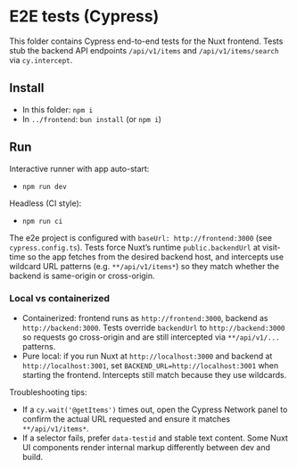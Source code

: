 # E2E tests (Cypress)

This folder contains Cypress end-to-end tests for the Nuxt frontend. Tests stub the backend API endpoints `/api/v1/items` and `/api/v1/items/search` via `cy.intercept`.

## Install

- In this folder: `npm i`
- In `../frontend`: `bun install` (or `npm i`)

## Run

Interactive runner with app auto-start:
- `npm run dev`

Headless (CI style):
- `npm run ci`

The e2e project is configured with `baseUrl: http://frontend:3000` (see `cypress.config.ts`). Tests force Nuxt’s runtime `public.backendUrl` at visit-time so the app fetches from the desired backend host, and intercepts use wildcard URL patterns (e.g. `**/api/v1/items*`) so they match whether the backend is same-origin or cross-origin.

### Local vs containerized

- Containerized: frontend runs as `http://frontend:3000`, backend as `http://backend:3000`. Tests override `backendUrl` to `http://backend:3000` so requests go cross-origin and are still intercepted via `**/api/v1/...` patterns.
- Pure local: if you run Nuxt at `http://localhost:3000` and backend at `http://localhost:3001`, set `BACKEND_URL=http://localhost:3001` when starting the frontend. Intercepts still match because they use wildcards.

Troubleshooting tips:
- If a `cy.wait('@getItems')` times out, open the Cypress Network panel to confirm the actual URL requested and ensure it matches `**/api/v1/items*`.
- If a selector fails, prefer `data-testid` and stable text content. Some Nuxt UI components render internal markup differently between dev and build.
